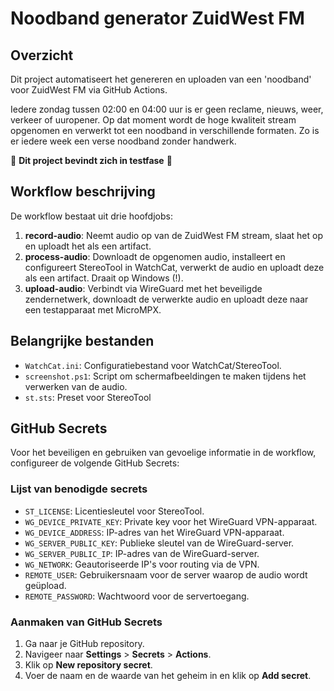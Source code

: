 # Noodband generator ZuidWest FM

## Overzicht
Dit project automatiseert het genereren en uploaden van een 'noodband' voor ZuidWest FM via GitHub Actions.

Iedere zondag tussen 02:00 en 04:00 uur is er geen reclame, nieuws, weer, verkeer of uuropener. Op dat moment wordt de hoge kwaliteit stream opgenomen en verwerkt tot een noodband in verschillende formaten. Zo is er iedere week een verse noodband zonder handwerk.

🚧 **Dit project bevindt zich in testfase** 🚧

## Workflow beschrijving
De workflow bestaat uit drie hoofdjobs:

1. **record-audio**: Neemt audio op van de ZuidWest FM stream, slaat het op en uploadt het als een artifact.
2. **process-audio**: Downloadt de opgenomen audio, installeert en configureert StereoTool in WatchCat, verwerkt de audio en uploadt deze als een artifact. Draait op Windows (!).
3. **upload-audio**: Verbindt via WireGuard met het beveiligde zendernetwerk, downloadt de verwerkte audio en uploadt deze naar een testapparaat met MicroMPX.

## Belangrijke bestanden
- `WatchCat.ini`: Configuratiebestand voor WatchCat/StereoTool.
- `screenshot.ps1`: Script om schermafbeeldingen te maken tijdens het verwerken van de audio.
- `st.sts`: Preset voor StereoTool

## GitHub Secrets
Voor het beveiligen en gebruiken van gevoelige informatie in de workflow, configureer de volgende GitHub Secrets:

### Lijst van benodigde secrets

- `ST_LICENSE`: Licentiesleutel voor StereoTool.
- `WG_DEVICE_PRIVATE_KEY`: Private key voor het WireGuard VPN-apparaat.
- `WG_DEVICE_ADDRESS`: IP-adres van het WireGuard VPN-apparaat.
- `WG_SERVER_PUBLIC_KEY`: Publieke sleutel van de WireGuard-server.
- `WG_SERVER_PUBLIC_IP`: IP-adres van de WireGuard-server.
- `WG_NETWORK`: Geautoriseerde IP's voor routing via de VPN.
- `REMOTE_USER`: Gebruikersnaam voor de server waarop de audio wordt geüpload.
- `REMOTE_PASSWORD`: Wachtwoord voor de servertoegang.

### Aanmaken van GitHub Secrets

1. Ga naar je GitHub repository.
2. Navigeer naar **Settings** > **Secrets** > **Actions**.
3. Klik op **New repository secret**.
4. Voer de naam en de waarde van het geheim in en klik op **Add secret**.
